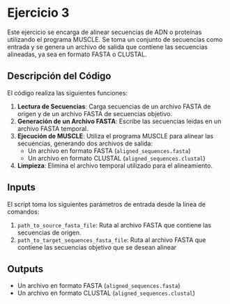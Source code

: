 # Ejercicio 3

Este ejercicio se encarga de alinear secuencias de ADN o proteínas utilizando el programa MUSCLE. Se toma un conjunto de secuencias como entrada y se genera un archivo de salida que contiene las secuencias alineadas, ya sea en formato FASTA o CLUSTAL.

## Descripción del Código

El código realiza las siguientes funciones:

1. **Lectura de Secuencias**: Carga secuencias de un archivo FASTA de origen y de un archivo FASTA de secuencias objetivo.
2. **Generación de un Archivo FASTA**: Escribe las secuencias leídas en un archivo FASTA temporal.
3. **Ejecución de MUSCLE**: Utiliza el programa MUSCLE para alinear las secuencias, generando dos archivos de salida:
   - Un archivo en formato FASTA (`aligned_sequences.fasta`)
   - Un archivo en formato CLUSTAL (`aligned_sequences.clustal`)
4. **Limpieza**: Elimina el archivo temporal utilizado para el alineamiento.

## Inputs

El script toma los siguientes parámetros de entrada desde la línea de comandos:

1. `path_to_source_fasta_file`: Ruta al archivo FASTA que contiene las secuencias de origen.
2. `path_to_target_sequences_fasta_file`: Ruta al archivo FASTA que contiene las secuencias objetivo que se desean alinear

## Outputs

  - Un archivo en formato FASTA (`aligned_sequences.fasta`)
  - Un archivo en formato CLUSTAL (`aligned_sequences.clustal`)
